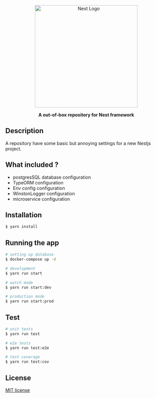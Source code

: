 <p align="center">
  <a href="http://nestjs.com/" target="blank"><img src="https://nestjs.com/img/logo_text.svg" width="320" alt="Nest Logo" /></a>
</p>

[circleci-image]: https://img.shields.io/circleci/build/github/nestjs/nest/master?token=abc123def456
[circleci-url]: https://circleci.com/gh/nestjs/nest

  <p align="center"><b>A out-of-box repository for Nest framework</b></p>

## Description

A repository have some basic but annoying settings for a new Nestjs project.

## What included ?

- postgresSQL database configuration
- TypeORM configuration
- Env config configuration
- WinstonLogger configuration
- microservice configuration

## Installation

```bash
$ yarn install
```

## Running the app

```bash
# setting up database
$ docker-compose up -d

# development
$ yarn run start

# watch mode
$ yarn run start:dev

# production mode
$ yarn run start:prod
```

## Test

```bash
# unit tests
$ yarn run test

# e2e tests
$ yarn run test:e2e

# test coverage
$ yarn run test:cov
```

## License

[MIT license](LICENSE)
